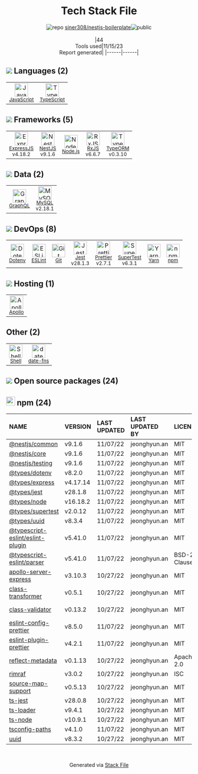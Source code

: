 <!--
--- Readme.md Snippet without images Start ---
## Tech Stack
siner308/nestjs-boilerplate is built on the following main stack:
- [Jest](http://facebook.github.io/jest/) – Javascript Testing Framework
- [Node.js](http://nodejs.org/) – Frameworks (Full Stack)
- [MySQL](http://www.mysql.com) – Databases
- [ExpressJS](http://expressjs.com/) – Microframeworks (Backend)
- [JavaScript](https://developer.mozilla.org/en-US/docs/Web/JavaScript) – Languages
- [TypeScript](http://www.typescriptlang.org) – Languages
- [RxJS](http://reactivex.io/rxjs/) – Concurrency Frameworks
- [ESLint](http://eslint.org/) – Code Review
- [SuperTest](https://www.npmjs.com/package/supertest) – Javascript Testing Framework
- [GraphQL](http://graphql.org/) – Query Languages
- [Shell](https://en.wikipedia.org/wiki/Shell_script) – Shells
- [Apollo](https://www.apollographql.com/) – Platform as a Service
- [Yarn](https://yarnpkg.com/) – Front End Package Manager
- [Prettier](https://prettier.io/) – Code Review
- [TypeORM](https://typeorm.io/) – Microframeworks (Backend)
- [NestJS](nestjs.com) – Frameworks (Full Stack)
- [date-fns](https://date-fns.org/) – Javascript Utilities & Libraries

Full tech stack [here](/techstack.md)
--- Readme.md Snippet without images End ---

--- Readme.md Snippet with images Start ---
## Tech Stack
siner308/nestjs-boilerplate is built on the following main stack:
- <img width='25' height='25' src='https://img.stackshare.io/service/830/jest.png' alt='Jest'/> [Jest](http://facebook.github.io/jest/) – Javascript Testing Framework
- <img width='25' height='25' src='https://img.stackshare.io/service/1011/n1JRsFeB_400x400.png' alt='Node.js'/> [Node.js](http://nodejs.org/) – Frameworks (Full Stack)
- <img width='25' height='25' src='https://img.stackshare.io/service/1025/logo-mysql-170x170.png' alt='MySQL'/> [MySQL](http://www.mysql.com) – Databases
- <img width='25' height='25' src='https://img.stackshare.io/service/1163/hashtag.png' alt='ExpressJS'/> [ExpressJS](http://expressjs.com/) – Microframeworks (Backend)
- <img width='25' height='25' src='https://img.stackshare.io/service/1209/javascript.jpeg' alt='JavaScript'/> [JavaScript](https://developer.mozilla.org/en-US/docs/Web/JavaScript) – Languages
- <img width='25' height='25' src='https://img.stackshare.io/service/1612/bynNY5dJ.jpg' alt='TypeScript'/> [TypeScript](http://www.typescriptlang.org) – Languages
- <img width='25' height='25' src='https://img.stackshare.io/service/1796/984368.png' alt='RxJS'/> [RxJS](http://reactivex.io/rxjs/) – Concurrency Frameworks
- <img width='25' height='25' src='https://img.stackshare.io/service/3337/Q4L7Jncy.jpg' alt='ESLint'/> [ESLint](http://eslint.org/) – Code Review
- <img width='25' height='25' src='https://img.stackshare.io/no-img-open-source.png' alt='SuperTest'/> [SuperTest](https://www.npmjs.com/package/supertest) – Javascript Testing Framework
- <img width='25' height='25' src='https://img.stackshare.io/service/3820/12972006.png' alt='GraphQL'/> [GraphQL](http://graphql.org/) – Query Languages
- <img width='25' height='25' src='https://img.stackshare.io/service/4631/default_c2062d40130562bdc836c13dbca02d318205a962.png' alt='Shell'/> [Shell](https://en.wikipedia.org/wiki/Shell_script) – Shells
- <img width='25' height='25' src='https://img.stackshare.io/service/5508/CyUH653y.png' alt='Apollo'/> [Apollo](https://www.apollographql.com/) – Platform as a Service
- <img width='25' height='25' src='https://img.stackshare.io/service/5848/44mC-kJ3.jpg' alt='Yarn'/> [Yarn](https://yarnpkg.com/) – Front End Package Manager
- <img width='25' height='25' src='https://img.stackshare.io/service/7035/default_66f265943abed56bcdbfca1c866a4261b1fbb063.jpg' alt='Prettier'/> [Prettier](https://prettier.io/) – Code Review
- <img width='25' height='25' src='https://img.stackshare.io/service/7419/20165699.png' alt='TypeORM'/> [TypeORM](https://typeorm.io/) – Microframeworks (Backend)
- <img width='25' height='25' src='https://img.stackshare.io/service/8747/4zsOyxko_400x400.jpg' alt='NestJS'/> [NestJS](nestjs.com) – Frameworks (Full Stack)
- <img width='25' height='25' src='https://img.stackshare.io/service/10865/default_5551fb8853689f607a2bc0d5a09355d5a3d52bf0.png' alt='date-fns'/> [date-fns](https://date-fns.org/) – Javascript Utilities & Libraries

Full tech stack [here](/techstack.md)
--- Readme.md Snippet with images End ---
-->
<div align="center">

# Tech Stack File
![](https://img.stackshare.io/repo.svg "repo") [siner308/nestjs-boilerplate](https://github.com/siner308/nestjs-boilerplate)![](https://img.stackshare.io/public_badge.svg "public")
<br/><br/>
|44<br/>Tools used|11/15/23 <br/>Report generated|
|------|------|
</div>

## <img src='https://img.stackshare.io/languages.svg'/> Languages (2)
<table><tr>
  <td align='center'>
  <img width='36' height='36' src='https://img.stackshare.io/service/1209/javascript.jpeg' alt='JavaScript'>
  <br>
  <sub><a href="https://developer.mozilla.org/en-US/docs/Web/JavaScript">JavaScript</a></sub>
  <br>
  <sub></sub>
</td>

<td align='center'>
  <img width='36' height='36' src='https://img.stackshare.io/service/1612/bynNY5dJ.jpg' alt='TypeScript'>
  <br>
  <sub><a href="http://www.typescriptlang.org">TypeScript</a></sub>
  <br>
  <sub></sub>
</td>

</tr>
</table>

## <img src='https://img.stackshare.io/frameworks.svg'/> Frameworks (5)
<table><tr>
  <td align='center'>
  <img width='36' height='36' src='https://img.stackshare.io/service/1163/hashtag.png' alt='ExpressJS'>
  <br>
  <sub><a href="http://expressjs.com/">ExpressJS</a></sub>
  <br>
  <sub>v4.18.2</sub>
</td>

<td align='center'>
  <img width='36' height='36' src='https://img.stackshare.io/service/8747/4zsOyxko_400x400.jpg' alt='NestJS'>
  <br>
  <sub><a href="nestjs.com">NestJS</a></sub>
  <br>
  <sub>v9.1.6</sub>
</td>

<td align='center'>
  <img width='36' height='36' src='https://img.stackshare.io/service/1011/n1JRsFeB_400x400.png' alt='Node.js'>
  <br>
  <sub><a href="http://nodejs.org/">Node.js</a></sub>
  <br>
  <sub></sub>
</td>

<td align='center'>
  <img width='36' height='36' src='https://img.stackshare.io/service/1796/984368.png' alt='RxJS'>
  <br>
  <sub><a href="http://reactivex.io/rxjs/">RxJS</a></sub>
  <br>
  <sub>v6.6.7</sub>
</td>

<td align='center'>
  <img width='36' height='36' src='https://img.stackshare.io/service/7419/20165699.png' alt='TypeORM'>
  <br>
  <sub><a href="https://typeorm.io/">TypeORM</a></sub>
  <br>
  <sub>v0.3.10</sub>
</td>

</tr>
</table>

## <img src='https://img.stackshare.io/databases.svg'/> Data (2)
<table><tr>
  <td align='center'>
  <img width='36' height='36' src='https://img.stackshare.io/service/3820/12972006.png' alt='GraphQL'>
  <br>
  <sub><a href="http://graphql.org/">GraphQL</a></sub>
  <br>
  <sub></sub>
</td>

<td align='center'>
  <img width='36' height='36' src='https://img.stackshare.io/service/1025/logo-mysql-170x170.png' alt='MySQL'>
  <br>
  <sub><a href="http://www.mysql.com">MySQL</a></sub>
  <br>
  <sub>v2.18.1</sub>
</td>

</tr>
</table>

## <img src='https://img.stackshare.io/devops.svg'/> DevOps (8)
<table><tr>
  <td align='center'>
  <img width='36' height='36' src='https://img.stackshare.io/service/8067/default_90dcb1286af7685c68df319c764b80704df1155b.png' alt='Dotenv'>
  <br>
  <sub><a href="https://github.com/motdotla/dotenv">Dotenv</a></sub>
  <br>
  <sub></sub>
</td>

<td align='center'>
  <img width='36' height='36' src='https://img.stackshare.io/service/3337/Q4L7Jncy.jpg' alt='ESLint'>
  <br>
  <sub><a href="http://eslint.org/">ESLint</a></sub>
  <br>
  <sub></sub>
</td>

<td align='center'>
  <img width='36' height='36' src='https://img.stackshare.io/service/1046/git.png' alt='Git'>
  <br>
  <sub><a href="http://git-scm.com/">Git</a></sub>
  <br>
  <sub></sub>
</td>

<td align='center'>
  <img width='36' height='36' src='https://img.stackshare.io/service/830/jest.png' alt='Jest'>
  <br>
  <sub><a href="http://facebook.github.io/jest/">Jest</a></sub>
  <br>
  <sub>v28.1.3</sub>
</td>

<td align='center'>
  <img width='36' height='36' src='https://img.stackshare.io/service/7035/default_66f265943abed56bcdbfca1c866a4261b1fbb063.jpg' alt='Prettier'>
  <br>
  <sub><a href="https://prettier.io/">Prettier</a></sub>
  <br>
  <sub>v2.7.1</sub>
</td>

<td align='center'>
  <img width='36' height='36' src='https://img.stackshare.io/no-img-open-source.png' alt='SuperTest'>
  <br>
  <sub><a href="https://www.npmjs.com/package/supertest">SuperTest</a></sub>
  <br>
  <sub>v6.3.1</sub>
</td>

<td align='center'>
  <img width='36' height='36' src='https://img.stackshare.io/service/5848/44mC-kJ3.jpg' alt='Yarn'>
  <br>
  <sub><a href="https://yarnpkg.com/">Yarn</a></sub>
  <br>
  <sub></sub>
</td>

<td align='center'>
  <img width='36' height='36' src='https://img.stackshare.io/service/1120/lejvzrnlpb308aftn31u.png' alt='npm'>
  <br>
  <sub><a href="https://www.npmjs.com/">npm</a></sub>
  <br>
  <sub></sub>
</td>

</tr>
</table>

## <img src='https://img.stackshare.io/hosting.svg'/> Hosting (1)
<table><tr>
  <td align='center'>
  <img width='36' height='36' src='https://img.stackshare.io/service/5508/CyUH653y.png' alt='Apollo'>
  <br>
  <sub><a href="https://www.apollographql.com/">Apollo</a></sub>
  <br>
  <sub></sub>
</td>

</tr>
</table>

## Other (2)
<table><tr>
  <td align='center'>
  <img width='36' height='36' src='https://img.stackshare.io/service/4631/default_c2062d40130562bdc836c13dbca02d318205a962.png' alt='Shell'>
  <br>
  <sub><a href="https://en.wikipedia.org/wiki/Shell_script">Shell</a></sub>
  <br>
  <sub></sub>
</td>

<td align='center'>
  <img width='36' height='36' src='https://img.stackshare.io/service/10865/default_5551fb8853689f607a2bc0d5a09355d5a3d52bf0.png' alt='date-fns'>
  <br>
  <sub><a href="https://date-fns.org/">date-fns</a></sub>
  <br>
  <sub></sub>
</td>

</tr>
</table>


## <img src='https://img.stackshare.io/group.svg' /> Open source packages (24)</h2>

## <img width='24' height='24' src='https://img.stackshare.io/service/1120/lejvzrnlpb308aftn31u.png'/> npm (24)

|NAME|VERSION|LAST UPDATED|LAST UPDATED BY|LICENSE|VULNERABILITIES|
|:------|:------|:------|:------|:------|:------|
|[@nestjs/common](https://www.npmjs.com/@nestjs/common)|v9.1.6|11/07/22|jeonghyun.an |MIT|N/A|
|[@nestjs/core](https://www.npmjs.com/@nestjs/core)|v9.1.6|11/07/22|jeonghyun.an |MIT|N/A|
|[@nestjs/testing](https://www.npmjs.com/@nestjs/testing)|v9.1.6|11/07/22|jeonghyun.an |MIT|N/A|
|[@types/dotenv](https://www.npmjs.com/@types/dotenv)|v8.2.0|11/07/22|jeonghyun.an |MIT|N/A|
|[@types/express](https://www.npmjs.com/@types/express)|v4.17.14|11/07/22|jeonghyun.an |MIT|N/A|
|[@types/jest](https://www.npmjs.com/@types/jest)|v28.1.8|11/07/22|jeonghyun.an |MIT|N/A|
|[@types/node](https://www.npmjs.com/@types/node)|v16.18.2|11/07/22|jeonghyun.an |MIT|N/A|
|[@types/supertest](https://www.npmjs.com/@types/supertest)|v2.0.12|11/07/22|jeonghyun.an |MIT|N/A|
|[@types/uuid](https://www.npmjs.com/@types/uuid)|v8.3.4|11/07/22|jeonghyun.an |MIT|N/A|
|[@typescript-eslint/eslint-plugin](https://www.npmjs.com/@typescript-eslint/eslint-plugin)|v5.41.0|11/07/22|jeonghyun.an |MIT|N/A|
|[@typescript-eslint/parser](https://www.npmjs.com/@typescript-eslint/parser)|v5.41.0|11/07/22|jeonghyun.an |BSD-2-Clause|N/A|
|[apollo-server-express](https://www.npmjs.com/apollo-server-express)|v3.10.3|10/27/22|jeonghyun.an |MIT|N/A|
|[class-transformer](https://www.npmjs.com/class-transformer)|v0.5.1|10/27/22|jeonghyun.an |MIT|N/A|
|[class-validator](https://www.npmjs.com/class-validator)|v0.13.2|10/27/22|jeonghyun.an |MIT|[CVE-2019-18413](https://github.com/advisories/GHSA-fj58-h2fr-3pp2) (Critical)|
|[eslint-config-prettier](https://www.npmjs.com/eslint-config-prettier)|v8.5.0|11/07/22|jeonghyun.an |MIT|N/A|
|[eslint-plugin-prettier](https://www.npmjs.com/eslint-plugin-prettier)|v4.2.1|11/07/22|jeonghyun.an |MIT|N/A|
|[reflect-metadata](https://www.npmjs.com/reflect-metadata)|v0.1.13|10/27/22|jeonghyun.an |Apache-2.0|N/A|
|[rimraf](https://www.npmjs.com/rimraf)|v3.0.2|10/27/22|jeonghyun.an |ISC|N/A|
|[source-map-support](https://www.npmjs.com/source-map-support)|v0.5.13|10/27/22|jeonghyun.an |MIT|N/A|
|[ts-jest](https://www.npmjs.com/ts-jest)|v28.0.8|10/27/22|jeonghyun.an |MIT|N/A|
|[ts-loader](https://www.npmjs.com/ts-loader)|v9.4.1|10/27/22|jeonghyun.an |MIT|N/A|
|[ts-node](https://www.npmjs.com/ts-node)|v10.9.1|10/27/22|jeonghyun.an |MIT|N/A|
|[tsconfig-paths](https://www.npmjs.com/tsconfig-paths)|v4.1.0|11/07/22|jeonghyun.an |MIT|N/A|
|[uuid](https://www.npmjs.com/uuid)|v8.3.2|10/27/22|jeonghyun.an |MIT|N/A|

<br/>
<div align='center'>

Generated via [Stack File](https://github.com/apps/stack-file)
